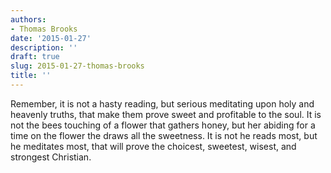 ```yaml
---
authors:
- Thomas Brooks
date: '2015-01-27'
description: ''
draft: true
slug: 2015-01-27-thomas-brooks
title: ''
---
```

Remember, it is not a hasty reading, but serious meditating upon holy and heavenly truths, that make them prove sweet and profitable to the soul. It is not the bees touching of a flower that gathers honey, but her abiding for a time on the flower the draws all the sweetness. It is not he reads most, but he meditates most, that will prove the choicest, sweetest, wisest, and strongest Christian.



